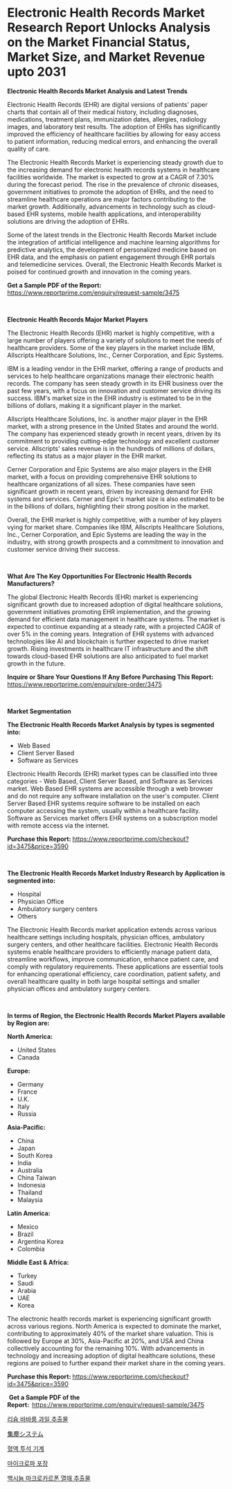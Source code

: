 <p><h1>Electronic Health Records Market Research Report Unlocks Analysis on the Market Financial Status, Market Size, and Market Revenue upto 2031</h1></p><p><strong>Electronic Health Records Market Analysis and Latest Trends</strong></p>
<p><p>Electronic Health Records (EHR) are digital versions of patients' paper charts that contain all of their medical history, including diagnoses, medications, treatment plans, immunization dates, allergies, radiology images, and laboratory test results. The adoption of EHRs has significantly improved the efficiency of healthcare facilities by allowing for easy access to patient information, reducing medical errors, and enhancing the overall quality of care.</p><p>The Electronic Health Records Market is experiencing steady growth due to the increasing demand for electronic health records systems in healthcare facilities worldwide. The market is expected to grow at a CAGR of 7.30% during the forecast period. The rise in the prevalence of chronic diseases, government initiatives to promote the adoption of EHRs, and the need to streamline healthcare operations are major factors contributing to the market growth. Additionally, advancements in technology such as cloud-based EHR systems, mobile health applications, and interoperability solutions are driving the adoption of EHRs.</p><p>Some of the latest trends in the Electronic Health Records Market include the integration of artificial intelligence and machine learning algorithms for predictive analytics, the development of personalized medicine based on EHR data, and the emphasis on patient engagement through EHR portals and telemedicine services. Overall, the Electronic Health Records Market is poised for continued growth and innovation in the coming years.</p></p>
<p><strong>Get a Sample PDF of the Report:&nbsp;</strong> <a href="https://www.reportprime.com/enquiry/request-sample/3475">https://www.reportprime.com/enquiry/request-sample/3475</a></p>
<p>&nbsp;</p>
<p><strong>Electronic Health Records Major Market Players</strong></p>
<p><p>The Electronic Health Records (EHR) market is highly competitive, with a large number of players offering a variety of solutions to meet the needs of healthcare providers. Some of the key players in the market include IBM, Allscripts Healthcare Solutions, Inc., Cerner Corporation, and Epic Systems. </p><p>IBM is a leading vendor in the EHR market, offering a range of products and services to help healthcare organizations manage their electronic health records. The company has seen steady growth in its EHR business over the past few years, with a focus on innovation and customer service driving its success. IBM's market size in the EHR industry is estimated to be in the billions of dollars, making it a significant player in the market.</p><p>Allscripts Healthcare Solutions, Inc. is another major player in the EHR market, with a strong presence in the United States and around the world. The company has experienced steady growth in recent years, driven by its commitment to providing cutting-edge technology and excellent customer service. Allscripts' sales revenue is in the hundreds of millions of dollars, reflecting its status as a major player in the EHR market.</p><p>Cerner Corporation and Epic Systems are also major players in the EHR market, with a focus on providing comprehensive EHR solutions to healthcare organizations of all sizes. These companies have seen significant growth in recent years, driven by increasing demand for EHR systems and services. Cerner and Epic's market size is also estimated to be in the billions of dollars, highlighting their strong position in the market.</p><p>Overall, the EHR market is highly competitive, with a number of key players vying for market share. Companies like IBM, Allscripts Healthcare Solutions, Inc., Cerner Corporation, and Epic Systems are leading the way in the industry, with strong growth prospects and a commitment to innovation and customer service driving their success.</p></p>
<p>&nbsp;</p>
<p><strong>What Are The Key Opportunities For Electronic Health Records Manufacturers?</strong></p>
<p><p>The global Electronic Health Records (EHR) market is experiencing significant growth due to increased adoption of digital healthcare solutions, government initiatives promoting EHR implementation, and the growing demand for efficient data management in healthcare systems. The market is expected to continue expanding at a steady rate, with a projected CAGR of over 5% in the coming years. Integration of EHR systems with advanced technologies like AI and blockchain is further expected to drive market growth. Rising investments in healthcare IT infrastructure and the shift towards cloud-based EHR solutions are also anticipated to fuel market growth in the future.</p></p>
<p><strong>Inquire or Share Your Questions If Any Before Purchasing This Report:</strong> <a href="https://www.reportprime.com/enquiry/pre-order/3475">https://www.reportprime.com/enquiry/pre-order/3475</a></p>
<p>&nbsp;</p>
<p><strong>Market Segmentation</strong></p>
<p><strong>The Electronic Health Records Market Analysis by types is segmented into:</strong></p>
<p><ul><li>Web Based</li><li>Client Server Based</li><li>Software as Services</li></ul></p>
<p><p>Electronic Health Records (EHR) market types can be classified into three categories - Web Based, Client Server Based, and Software as Services market. Web Based EHR systems are accessible through a web browser and do not require any software installation on the user's computer. Client Server Based EHR systems require software to be installed on each computer accessing the system, usually within a healthcare facility. Software as Services market offers EHR systems on a subscription model with remote access via the internet.</p></p>
<p><strong>Purchase this Report:&nbsp;</strong><a href="https://www.reportprime.com/checkout?id=3475&price=3590">https://www.reportprime.com/checkout?id=3475&price=3590</a></p>
<p>&nbsp;</p>
<p><strong>The Electronic Health Records Market Industry Research by Application is segmented into:</strong></p>
<p><ul><li>Hospital</li><li>Physician Office</li><li>Ambulatory surgery centers</li><li>Others</li></ul></p>
<p><p>The Electronic Health Records market application extends across various healthcare settings including hospitals, physician offices, ambulatory surgery centers, and other healthcare facilities. Electronic Health Records systems enable healthcare providers to efficiently manage patient data, streamline workflows, improve communication, enhance patient care, and comply with regulatory requirements. These applications are essential tools for enhancing operational efficiency, care coordination, patient safety, and overall healthcare quality in both large hospital settings and smaller physician offices and ambulatory surgery centers.</p></p>
<p>&nbsp;</p>
<p><strong>In terms of Region, the Electronic Health Records Market Players available by Region are:</strong></p>
<p>
    <p> <strong> North America: </strong>
        <ul>
            <li>United States</li>
            <li>Canada</li>
        </ul>
        </p> 
    <p> <strong> Europe: </strong>
        <ul>
            <li>Germany</li>
            <li>France</li>
            <li>U.K.</li>
            <li>Italy</li>
            <li>Russia</li>
        </ul>
        </p> 
    <p> <strong> Asia-Pacific: </strong>
        <ul>
            <li>China</li>
            <li>Japan</li>
            <li>South Korea</li>
            <li>India</li>
            <li>Australia</li>
            <li>China Taiwan</li>
            <li>Indonesia</li>
            <li>Thailand</li>
            <li>Malaysia</li>
        </ul>
        </p> 
    <p> <strong> Latin America: </strong>
        <ul>
            <li>Mexico</li>
            <li>Brazil</li>
            <li>Argentina Korea</li>
            <li>Colombia</li>
        </ul>
        </p> 
    <p> <strong> Middle East & Africa: </strong>
        <ul>
            <li>Turkey</li>
            <li>Saudi</li>
            <li>Arabia</li>
            <li>UAE</li>
            <li>Korea</li>
        </ul>
    </p>
    </p>
<p><p>The electronic health records market is experiencing significant growth across various regions. North America is expected to dominate the market, contributing to approximately 40% of the market share valuation. This is followed by Europe at 30%, Asia-Pacific at 20%, and USA and China collectively accounting for the remaining 10%. With advancements in technology and increasing adoption of digital healthcare solutions, these regions are poised to further expand their market share in the coming years.</p></p>
<p><strong>Purchase this Report: </strong><a href="https://www.reportprime.com/checkout?id=3475&price=3590">https://www.reportprime.com/checkout?id=3475&price=3590</a></p>
<p>&nbsp;<strong>Get a Sample PDF of the Report:&nbsp;&nbsp;</strong><a href="https://www.reportprime.com/enquiry/request-sample/3475">https://www.reportprime.com/enquiry/request-sample/3475</a></p>
<p><strong></strong></p>
<p><p><a href="https://github.com/JeromeRtyau89966/Market-Research-Report-List-1/blob/main/148396713538.md">리슘 바바룸 과일 추출물</a></p><p><a href="https://medium.com/@myronobertrtys5475654/%E3%83%80%E3%82%B9%E3%83%88%E5%8F%8E%E9%9B%86%E3%82%B7%E3%82%B9%E3%83%86%E3%83%A0%E3%81%AE%E5%B8%82%E5%A0%B4%E8%A6%8F%E6%A8%A1-%E5%B8%82%E5%A0%B4%E5%B1%95%E6%9C%9B%E3%81%A8%E5%B8%82%E5%A0%B4%E4%BA%88%E6%B8%AC-2024%E5%B9%B4%E3%81%8B%E3%82%892031%E5%B9%B4-5f95c083a944">集塵システム</a></p><p><a href="https://medium.com/@duculucescu2022/%ED%98%88%EC%95%A1-%ED%88%AC%EC%84%9D%EA%B8%B0-%EC%8B%9C%EC%9E%A5%EC%9D%80-%EC%8B%9C%EC%9E%A5-%EC%A0%90%EC%9C%A0%EC%9C%A8-%EC%8B%9C%EC%9E%A5-%EB%8F%99%ED%96%A5-%EB%B0%8F-%EC%8B%9C%EC%9E%A5-%EC%84%B1%EC%9E%A5%EC%97%90-%EB%8C%80%ED%95%9C-%EC%A0%95%EB%B3%B4%EB%A5%BC-%EC%A0%9C%EA%B3%B5%ED%95%A9%EB%8B%88%EB%8B%A4-01f76b5199d0">혈액 투석 기계</a></p><p><a href="https://medium.com/@tonyolfson67562023/%EC%A0%84%EC%9E%90-%EB%A0%88%EC%9D%B8%EC%A7%80-%ED%8F%AC%EC%9E%A5-%EC%8B%9C%EC%9E%A5-%EC%9D%B8%EC%82%AC%EC%9D%B4%ED%8A%B8-%EC%8B%9C%EC%9E%A5-%EB%8F%99%ED%96%A5-%EC%84%B1%EC%9E%A5-2024%EB%85%84%EB%B6%80%ED%84%B0-2031%EB%85%84%EA%B9%8C%EC%A7%80-%EC%98%88%EC%B8%A1%EB%90%9C-%EA%B2%83-ad2e077b9088">마이크로파 포장</a></p><p><a href="https://github.com/TimmyMann6767/Market-Research-Report-List-1/blob/main/264299613537.md">백시늄 마크로카르폰 열매 추출물</a></p></p>